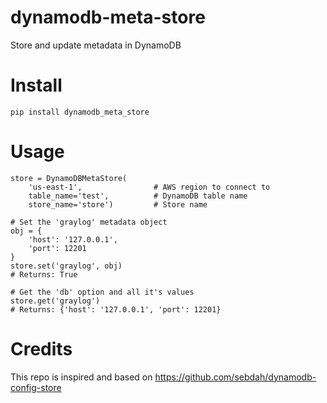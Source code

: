 # dynamodb-meta-store
Store and update metadata in DynamoDB

# Install
    pip install dynamodb_meta_store 

# Usage
    store = DynamoDBMetaStore(
        'us-east-1',                # AWS region to connect to
        table_name='test',          # DynamoDB table name
        store_name='store')         # Store name

    # Set the 'graylog' metadata object
    obj = {
        'host': '127.0.0.1',
        'port': 12201
    }
    store.set('graylog', obj)
    # Returns: True

    # Get the 'db' option and all it's values
    store.get('graylog')
    # Returns: {'host': '127.0.0.1', 'port': 12201}


# Credits
This repo is inspired and based on https://github.com/sebdah/dynamodb-config-store